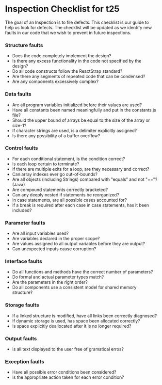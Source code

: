 # Inspection Checklist for t25

The goal of an Inspection is to file defects.
This checklist is our guide to help us look for defects.
The checklist will be updated as we identify new faults in our code that we wish to prevent in future inspections.


### Structure faults
* Does the code completely implement the design?
* Is there any excess functionality in the code not specified by the design?
* Do all code constructs follow the ReactStrap standard?
* Are there any segments of repeated code that can be condensed?
* Are any components excessively complex?

### Data faults
* Are all program variables initialized before their values are used?
* Have all constants been named meaningfully and put in the constants.js file?
* Should the upper bound of arrays be equal to the size of the array or size-1?
* If character strings are used, is a delimiter explicitly assigned?
* Is there any possibility of a buffer overflow?

### Control faults
* For each conditional statement, is the condition correct?
* Is each loop certain to terminate?
* If there are multiple exits for a loop, are they necessary and correct?
* Can array indexes ever go out-of-bounds?
* Are all objects (including Strings) compared with "equals" and not "=="? (Java)
* Are compound statements correctly bracketed?
* Can any deeply nested if statements be reorganized?
* In case statements, are all possible cases accounted for?
* If a break is required after each case in case statements, has it been included?

### Parameter faults
* Are all input variables used?
* Are variables declared in the proper scope?
* Are values assigned to all output variables before they are output?
* Can unexpected inputs cause corruption?

### Interface faults
* Do all functions and methods have the correct number of parameters?
* Do formal and actual parameter types match?
* Are the parameters in the right order?
* Do all components use a consistent model for shared memory structure?

### Storage faults
* If a linked structure is modified, have all links been correctly diagnosed?
* If dynamic storage is used, has space been allocated correctly?
* Is space explicitly deallocated after it is no longer required?

### Output faults
* Is all text displayed to the user free of gramatical erros?

### Exception faults
* Have all possible error conditions been considered?
* Is the appropriate action taken for each error condition?
